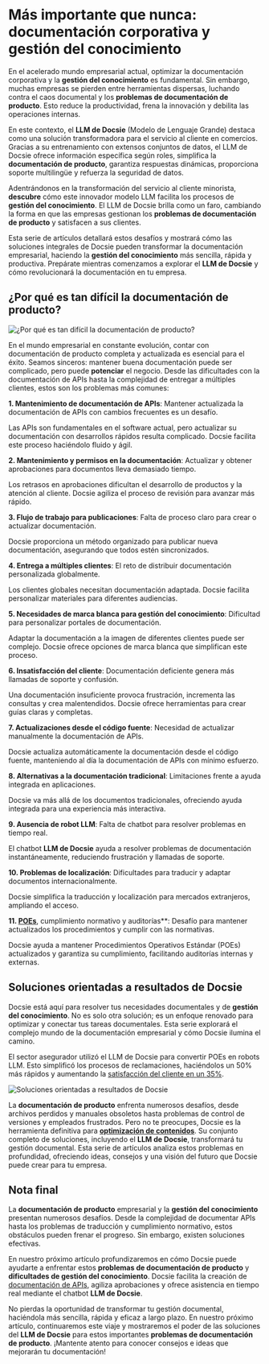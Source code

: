 # Más importante que nunca: documentación corporativa y gestión del conocimiento

En el acelerado mundo empresarial actual, optimizar la documentación corporativa y la **gestión del conocimiento** es fundamental. Sin embargo, muchas empresas se pierden entre herramientas dispersas, luchando contra el caos documental y los **problemas de documentación de producto**. Esto reduce la productividad, frena la innovación y debilita las operaciones internas.

En este contexto, el **LLM de Docsie** (Modelo de Lenguaje Grande) destaca como una solución transformadora para el servicio al cliente en comercios. Gracias a su entrenamiento con extensos conjuntos de datos, el LLM de Docsie ofrece información específica según roles, simplifica la **documentación de producto**, garantiza respuestas dinámicas, proporciona soporte multilingüe y refuerza la seguridad de datos.

Adentrándonos en la transformación del servicio al cliente minorista, **descubre** cómo este innovador modelo LLM facilita los procesos de **gestión del conocimiento**. El LLM de Docsie brilla como un faro, cambiando la forma en que las empresas gestionan los **problemas de documentación de producto** y satisfacen a sus clientes.

Esta serie de artículos detallará estos desafíos y mostrará cómo las soluciones integrales de Docsie pueden transformar la documentación empresarial, haciendo la **gestión del conocimiento** más sencilla, rápida y productiva. Prepárate mientras comenzamos a explorar el **LLM de Docsie** y cómo revolucionará la documentación en tu empresa.

## ¿Por qué es tan difícil la documentación de producto?

![¿Por qué es tan difícil la documentación de producto?](https://cdn.docsie.io/workspace_PfNzfGj3YfKKtTO4T/doc_QiqgSuNoJpspcExF3/file_MUVXKzN8Ysle6Ng5I/image1.png)

En el mundo empresarial en constante evolución, contar con documentación de producto completa y actualizada es esencial para el éxito. Seamos sinceros: mantener buena documentación puede ser complicado, pero puede **potenciar** el negocio. Desde las dificultades con la documentación de APIs hasta la complejidad de entregar a múltiples clientes, estos son los problemas más comunes:

**1. Mantenimiento de documentación de APIs**: Mantener actualizada la documentación de APIs con cambios frecuentes es un desafío.

Las APIs son fundamentales en el software actual, pero actualizar su documentación con desarrollos rápidos resulta complicado. Docsie facilita este proceso haciéndolo fluido y ágil.

**2. Mantenimiento y permisos en la documentación**: Actualizar y obtener aprobaciones para documentos lleva demasiado tiempo.

Los retrasos en aprobaciones dificultan el desarrollo de productos y la atención al cliente. Docsie agiliza el proceso de revisión para avanzar más rápido.

**3. Flujo de trabajo para publicaciones**: Falta de proceso claro para crear o actualizar documentación.

Docsie proporciona un método organizado para publicar nueva documentación, asegurando que todos estén sincronizados.

**4. Entrega a múltiples clientes**: El reto de distribuir documentación personalizada globalmente.

Los clientes globales necesitan documentación adaptada. Docsie facilita personalizar materiales para diferentes audiencias.

**5. Necesidades de marca blanca para gestión del conocimiento**: Dificultad para personalizar portales de documentación.

Adaptar la documentación a la imagen de diferentes clientes puede ser complejo. Docsie ofrece opciones de marca blanca que simplifican este proceso.

**6. Insatisfacción del cliente**: Documentación deficiente genera más llamadas de soporte y confusión.

Una documentación insuficiente provoca frustración, incrementa las consultas y crea malentendidos. Docsie ofrece herramientas para crear guías claras y completas.

**7. Actualizaciones desde el código fuente**: Necesidad de actualizar manualmente la documentación de APIs.

Docsie actualiza automáticamente la documentación desde el código fuente, manteniendo al día la documentación de APIs con mínimo esfuerzo.

**8. Alternativas a la documentación tradicional**: Limitaciones frente a ayuda integrada en aplicaciones.

Docsie va más allá de los documentos tradicionales, ofreciendo ayuda integrada para una experiencia más interactiva.

**9. Ausencia de robot LLM**: Falta de chatbot para resolver problemas en tiempo real.

El chatbot **LLM de Docsie** ayuda a resolver problemas de documentación instantáneamente, reduciendo frustración y llamadas de soporte.

**10. Problemas de localización**: Dificultades para traducir y adaptar documentos internacionalmente.

Docsie simplifica la traducción y localización para mercados extranjeros, ampliando el acceso.

**11. [POEs](https://www.docsie.io/blog/articles/creating-effective-sop-guidelines-examples-templates/)**, cumplimiento normativo y auditorías**: Desafío para mantener actualizados los procedimientos y cumplir con las normativas.

Docsie ayuda a mantener Procedimientos Operativos Estándar (POEs) actualizados y garantiza su cumplimiento, facilitando auditorías internas y externas.

## Soluciones orientadas a resultados de Docsie

Docsie está aquí para resolver tus necesidades documentales y de **gestión del conocimiento**. No es solo otra solución; es un enfoque renovado para optimizar y conectar tus tareas documentales. Esta serie explorará el complejo mundo de la documentación empresarial y cómo Docsie ilumina el camino.

El sector asegurador utilizó el LLM de Docsie para convertir POEs en robots LLM. Esto simplificó los procesos de reclamaciones, haciéndolos un 50% más rápidos y aumentando la [satisfacción del cliente en un 35%](https://www.docsie.io/blog/articles/docsie-s-llm-revolutionizing-ai-knowledge-management-for-retail-customer-service/).

![Soluciones orientadas a resultados de Docsie](https://cdn.docsie.io/workspace_PfNzfGj3YfKKtTO4T/doc_QiqgSuNoJpspcExF3/file_XreXpiL9fsgaRkggf/image2.png)

La **documentación de producto** enfrenta numerosos desafíos, desde archivos perdidos y manuales obsoletos hasta problemas de control de versiones y empleados frustrados. Pero no te preocupes, Docsie es la herramienta definitiva para **[optimización de contenidos](https://www.docsie.io/blog/articles/optimize-your-docsie-portal-for-seo/)**. Su conjunto completo de soluciones, incluyendo el **LLM de Docsie**, transformará tu gestión documental. Esta serie de artículos analiza estos problemas en profundidad, ofreciendo ideas, consejos y una visión del futuro que Docsie puede crear para tu empresa.

## Nota final

La **documentación de producto** empresarial y la **gestión del conocimiento** presentan numerosos desafíos. Desde la complejidad de documentar APIs hasta los problemas de traducción y cumplimiento normativo, estos obstáculos pueden frenar el progreso. Sin embargo, existen soluciones efectivas.

En nuestro próximo artículo profundizaremos en cómo Docsie puede ayudarte a enfrentar estos **problemas de documentación de producto** y **dificultades de gestión del conocimiento**. Docsie facilita la creación de [documentación de APIs](https://www.docsie.io/blog/articles/optimising-your-api-best-practices-for-documentation/), agiliza aprobaciones y ofrece asistencia en tiempo real mediante el chatbot **LLM de Docsie**.

No pierdas la oportunidad de transformar tu gestión documental, haciéndola más sencilla, rápida y eficaz a largo plazo. En nuestro próximo artículo, continuaremos este viaje y mostraremos el poder de las soluciones del **LLM de Docsie** para estos importantes **problemas de documentación de producto**. ¡Mantente atento para conocer consejos e ideas que mejorarán tu documentación!